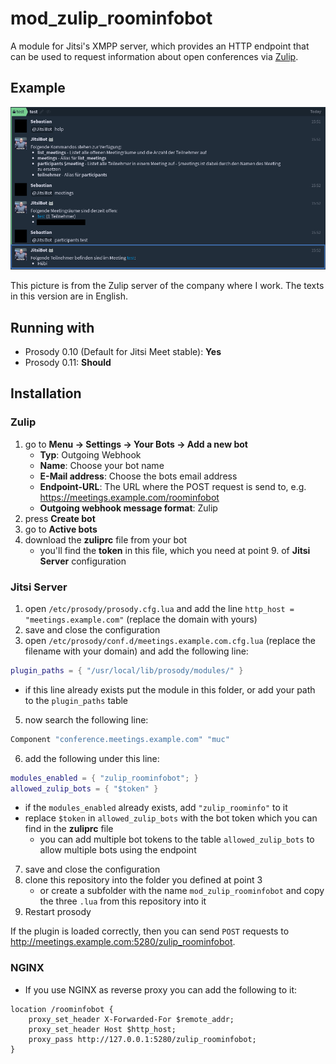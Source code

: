 # mod_zulip_roominfobot

A module for Jitsi's XMPP server, which provides an HTTP endpoint that can be used to request information about open conferences via [Zulip](https://zulipchat.com/).

## Example

![Example picture](static/example.png)

This picture is from the Zulip server of the company where I work. The texts in this version are in English.

## Running with

* Prosody 0.10 (Default for Jitsi Meet stable): **Yes**
* Prosody 0.11: **Should**

## Installation

### Zulip

1. go to **Menu -> Settings -> Your Bots -> Add a new bot**
   * **Typ**: Outgoing Webhook
   * **Name**: Choose your bot name
   * **E-Mail address**: Choose the bots email address
   * **Endpoint-URL**: The URL where the POST request is send to, e.g. https://meetings.example.com/roominfobot
   * **Outgoing webhook message format**: Zulip
2. press **Create bot**
3. go to **Active bots**
4. download the **zuliprc** file from your bot
   * you'll find the **token** in this file, which you need at point 9. of **Jitsi Server** configuration

### Jitsi Server

1. open `/etc/prosody/prosody.cfg.lua` and add the line `http_host = "meetings.example.com"` (replace the domain with yours)
2. save and close the configuration
3. open `/etc/prosody/conf.d/meetings.example.com.cfg.lua` (replace the filename with your domain) and add the following line:
```lua
plugin_paths = { "/usr/local/lib/prosody/modules/" }
```
   * if this line already exists put the module in this folder, or add your path to the `plugin_paths` table
5. now search the following line:
```lua
Component "conference.meetings.example.com" "muc"
```
6. add the following under this line:
```lua
modules_enabled = { "zulip_roominfobot"; }
allowed_zulip_bots = { "$token" }
```
   * if the `modules_enabled` already exists, add `"zulip_roominfo"` to it
   * replace `$token` in `allowed_zulip_bots` with the bot token which you can find in the **zuliprc** file
      * you can add multiple bot tokens to the table `allowed_zulip_bots` to allow multiple bots using the endpoint
7. save and close the configuration
8. clone this repository into the folder you defined at point 3
   * or create a subfolder with the name `mod_zulip_roominfobot` and copy the three `.lua` from this repository into it
9. Restart prosody

If the plugin is loaded correctly, then you can send `POST` requests to http://meetings.example.com:5280/zulip_roominfobot.

### NGINX

* If you use NGINX as reverse proxy you can add the following to it:
```nginx
location /roominfobot {
    proxy_set_header X-Forwarded-For $remote_addr;
    proxy_set_header Host $http_host;
    proxy_pass http://127.0.0.1:5280/zulip_roominfobot;
}
```

